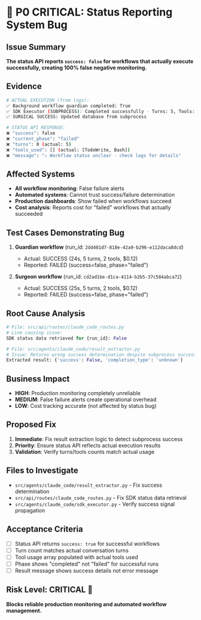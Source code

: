 # 🚨 P0 CRITICAL: Status Reporting System Bug

## Issue Summary
**The status API reports `success: false` for workflows that actually execute successfully, creating 100% false negative monitoring.**

## Evidence
```bash
# ACTUAL EXECUTION (from logs):
✅ Background workflow guardian completed: True
✅ SDK Executor (SUBPROCESS): Completed successfully - Turns: 5, Tools: 2
✅ SURGICAL SUCCESS: Updated database from subprocess

# STATUS API RESPONSE:
❌ "success": false
❌ "current_phase": "failed"  
❌ "turns": 0 (actual: 5)
❌ "tools_used": [] (actual: [TodoWrite, Bash])
❌ "message": "⚠️ Workflow status unclear - check logs for details"
```

## Affected Systems
- **All workflow monitoring**: False failure alerts
- **Automated systems**: Cannot trust success/failure determination
- **Production dashboards**: Show failed when workflows succeed
- **Cost analysis**: Reports cost for "failed" workflows that actually succeeded

## Test Cases Demonstrating Bug
1. **Guardian workflow** (run_id: `2dd481d7-818e-42a9-b296-e112daca8dcd`)
   - Actual: SUCCESS (24s, 5 turns, 2 tools, $0.12)
   - Reported: FAILED (success=false, phase="failed")

2. **Surgeon workflow** (run_id: `cd2ad1be-d1ca-4114-b2b5-37c584abca72`)
   - Actual: SUCCESS (25s, 5 turns, 2 tools, $0.12) 
   - Reported: FAILED (success=false, phase="failed")

## Root Cause Analysis
```python
# File: src/api/routes/claude_code_routes.py
# Line causing issue:
SDK status data retrieved for {run_id}: False

# File: src/agents/claude_code/result_extractor.py  
# Issue: Returns wrong success determination despite subprocess success
Extracted result: {'success': False, 'completion_type': 'unknown'}
```

## Business Impact
- **HIGH**: Production monitoring completely unreliable
- **MEDIUM**: False failure alerts create operational overhead
- **LOW**: Cost tracking accurate (not affected by status bug)

## Proposed Fix
1. **Immediate**: Fix result extraction logic to detect subprocess success
2. **Priority**: Ensure status API reflects actual execution results
3. **Validation**: Verify turns/tools counts match actual usage

## Files to Investigate
- `src/agents/claude_code/result_extractor.py` - Fix success determination
- `src/api/routes/claude_code_routes.py` - Fix SDK status data retrieval
- `src/agents/claude_code/sdk_executor.py` - Verify success signal propagation

## Acceptance Criteria
- [ ] Status API returns `success: true` for successful workflows
- [ ] Turn count matches actual conversation turns
- [ ] Tool usage array populated with actual tools used
- [ ] Phase shows "completed" not "failed" for successful runs
- [ ] Result message shows success details not error message

## Risk Level: CRITICAL 🚨
**Blocks reliable production monitoring and automated workflow management.**